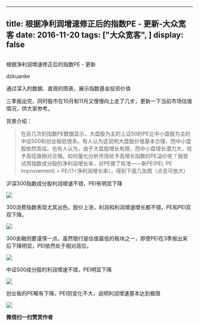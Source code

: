 
---
title:   根据净利润增速修正后的指数PE - 更新-大众宽客
date: 2016-11-20
tags: ["大众宽客", ]
display: false
---


## 



根据净利润增速修正后的指数PE - 更新




dzkuanke




通过深入的数据、直观的图表，展示指数基金投资价值


三季报出完，同时股市在10月和11月又慢慢向上走了几步，更新一下当前市场估值情况，供大家参考。



背景介绍：

> 在前几次的指数PE数据显示，大盘股为主的上证50的PE比中小盘股为主的中证500和创业板低很多。有人认为这说明大盘股价值基本合理，而中小盘股依然高估。也有人认为，由于大盘股增长有限，而中小盘增长潜力大，给予高估值相对合理。如何量化分析市场给予高增长指数的PE溢价呢？我尝试用指数成分股的净利润增长率，对PE做了校准——新PE(PEI, PE Improvement) = PE/(1+净利润增长率），得到下面几张图（点击可放大）



沪深300指数成分股利润增速不错，PEI有明显下降



<img data-s="300,640" data-type="png" src="http://mmbiz.qpic.cn/mmbiz_png/PKw3FQPmhIgs3VajiaQnEEfLqtMgw4snibYfSddibQ6qhM9FWKEH02Oasp1aWmwskv97T62icO095o0E7OjWWBQOow/0?wx_fmt=png" data-ratio="0.5786384976525821" data-w="1704"/>



300消费指数表现尤其出色，股价上涨，利润和利润增速增长都不错，PE和PEI双双下降。

<img data-s="300,640" data-type="png" src="http://mmbiz.qpic.cn/mmbiz_png/PKw3FQPmhIgs3VajiaQnEEfLqtMgw4snibRvaLPchgTpKcSdibSwFibJkx8Fe2Q5QjDlLo75icAmCksvTbqFoC9JYFA/0?wx_fmt=png" data-ratio="0.585081585081585" data-w="1716"/>



300金融则要谨慎一点。虽然银行是估值最低的板块之一，即使PEI在3季报出来后下降明显，PEI依然处于相对高位。

<img data-s="300,640" data-type="png" src="http://mmbiz.qpic.cn/mmbiz_png/PKw3FQPmhIgs3VajiaQnEEfLqtMgw4snibicYQEiahkwMxZ3ran1SmFJtV7MoVjbwppqCa4amHs8M9rq17ZvvicPg6w/0?wx_fmt=png" data-ratio="0.5882352941176471" data-w="1700"/>



中证500成分股的利润增速不错，PEI明显下降

<img data-s="300,640" data-type="png" src="http://mmbiz.qpic.cn/mmbiz_png/PKw3FQPmhIgs3VajiaQnEEfLqtMgw4snibNuSPiaBHnOianBbKM7cibJIxoLhpicHx0Zv4ZdJicMKXdUnR2MytyZ7Q1ug/0?wx_fmt=png" data-ratio="0.6023529411764705" data-w="1700"/>



创业板的PE略有下降，PEI则变化不大，说明利润增速基本达到极限



<img data-s="300,640" data-type="png" src="http://mmbiz.qpic.cn/mmbiz_png/PKw3FQPmhIgs3VajiaQnEEfLqtMgw4snibmg35LxqRLRMRKzUE6iaqPRFrLmc2x4gSsWUqYPgC6gV3JEOcF6tRs1Q/0?wx_fmt=png" data-ratio="0.5920745920745921" data-w="1716"/>




**微信扫一扫赞赏作者**













